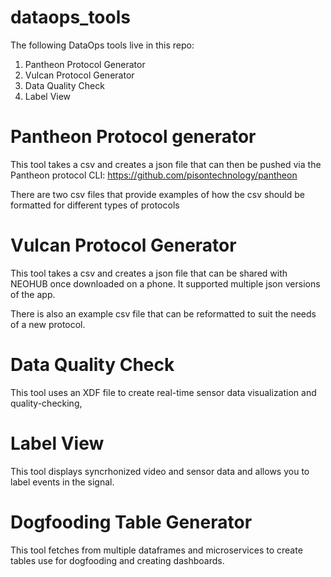 # dataops_tools

The following DataOps tools live in this repo:
  1. Pantheon Protocol Generator
  2. Vulcan Protocol Generator
  3. Data Quality Check
  4. Label View


# Pantheon Protocol generator
This tool takes a csv and creates a json file that can then be pushed via the Pantheon protocol CLI: https://github.com/pisontechnology/pantheon

There are two csv files that provide examples of how the csv should be formatted for different types of protocols 

# Vulcan Protocol Generator
This tool takes a csv and creates a json file that can be shared with NEOHUB once downloaded on a phone. It supported multiple json versions of the app.

There is also an example csv file that can be reformatted to suit the needs of a new protocol.

# Data Quality Check 
This tool uses an XDF file to create real-time sensor data visualization and quality-checking,

# Label View 
This tool displays syncrhonized video and sensor data and allows you to label events in the signal.


# Dogfooding Table Generator 
This tool fetches from multiple dataframes and microservices to create tables use for dogfooding and creating dashboards.
